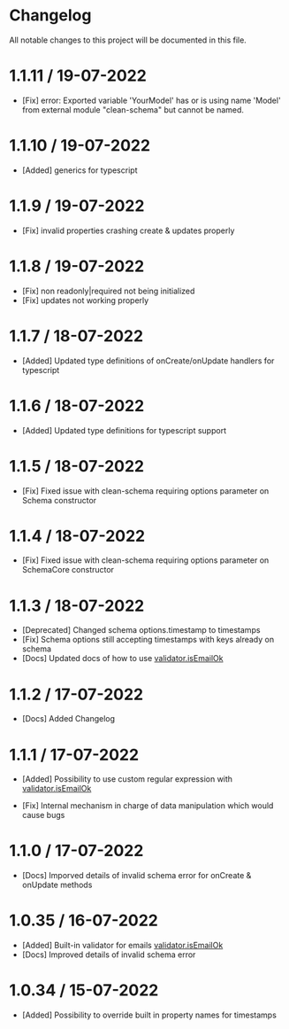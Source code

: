 # Changelog

All notable changes to this project will be documented in this file.

# 1.1.11 / 19-07-2022

- [Fix] error: Exported variable 'YourModel' has or is using name 'Model' from external module "clean-schema" but cannot be named.

# 1.1.10 / 19-07-2022

- [Added] generics for typescript

# 1.1.9 / 19-07-2022

- [Fix] invalid properties crashing create & updates properly

# 1.1.8 / 19-07-2022

- [Fix] non readonly|required not being initialized
- [Fix] updates not working properly

# 1.1.7 / 18-07-2022

- [Added] Updated type definitions of onCreate/onUpdate handlers for typescript

# 1.1.6 / 18-07-2022

- [Added] Updated type definitions for typescript support

# 1.1.5 / 18-07-2022

- [Fix] Fixed issue with clean-schema requiring options parameter on Schema constructor

# 1.1.4 / 18-07-2022

- [Fix] Fixed issue with clean-schema requiring options parameter on SchemaCore constructor

# 1.1.3 / 18-07-2022

- [Deprecated] Changed schema options.timestamp to timestamps
- [Fix] Schema options still accepting timestamps with keys already on schema
- [Docs] Updated docs of how to use [validator.isEmailOk](./validate/isEmailOk.md)

# 1.1.2 / 17-07-2022

- [Docs] Added Changelog

# 1.1.1 / 17-07-2022

- [Added] Possibility to use custom regular expression with [validator.isEmailOk](./validate/isEmailOk.md)

- [Fix] Internal mechanism in charge of data manipulation which would cause bugs

# 1.1.0 / 17-07-2022

- [Docs] Imporved details of invalid schema error for onCreate & onUpdate methods

# 1.0.35 / 16-07-2022

- [Added] Built-in validator for emails [validator.isEmailOk](./validate/isEmailOk.md)
- [Docs] Improved details of invalid schema error

# 1.0.34 / 15-07-2022

- [Added] Possibility to override built in property names for timestamps
